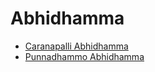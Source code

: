 # Abhidhamma

- [Caranapalli Abhidhamma](https://www.youtube.com/playlist?list=PLl3LPAoOk3_umShWzlKBWABVdPmWmy_Wb)
- [Punnadhammo Abhidhamma](https://www.youtube.com/playlist?list=PLAP2qNgi-LGu6kgALlNq6ytyhpy20Cksm)


